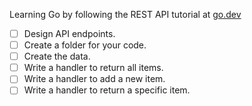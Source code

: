Learning Go by following the REST API tutorial at [go.dev](https://go.dev/doc/tutorial/web-service-gin)

- [ ] Design API endpoints.
- [ ] Create a folder for your code.
- [ ] Create the data.
- [ ] Write a handler to return all items.
- [ ] Write a handler to add a new item.
- [ ] Write a handler to return a specific item.
